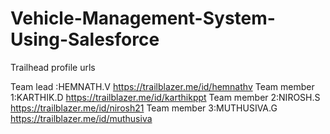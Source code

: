 # Vehicle-Management-System-Using-Salesforce

Trailhead profile urls

Team lead :HEMNATH.V https://trailblazer.me/id/hemnathv
Team member 1:KARTHIK.D https://trailblazer.me/id/karthikppt
Team member 2:NIROSH.S https://trailblazer.me/id/nirosh21
Team member 3:MUTHUSIVA.G https://trailblazer.me/id/muthusiva
